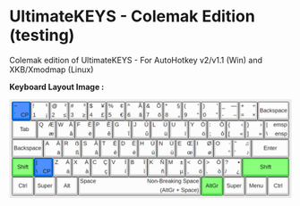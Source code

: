 # UltimateKEYS - Colemak Edition (testing)

Colemak edition of UltimateKEYS - For AutoHotkey v2/v1.1 (Win) and XKB/Xmodmap (Linux)

**Keyboard Layout Image&nbsp;:**

![UltimateKEYS - Colemak (2x Backspace) - Keyboard Layout Image](UltimateKEYS%20-%20Colemak%20(2x%20Backspace)%20-%20Keyboard%20Layout%20Image.png)
